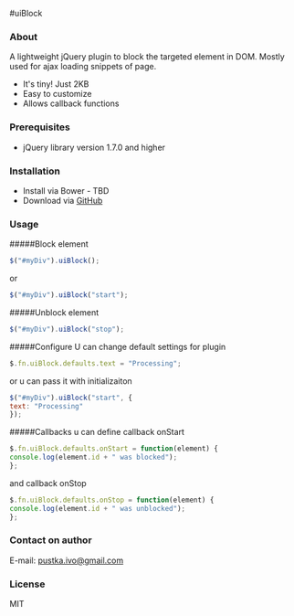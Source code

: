 #uiBlock

### About
A lightweight jQuery plugin to block the targeted element in DOM. Mostly used for ajax loading snippets of page.

  - It's tiny! Just 2KB
  - Easy to customize
  - Allows callback functions

### Prerequisites
- jQuery library version 1.7.0 and higher

### Installation
- Install via Bower - TBD
- Download via [GitHub](https://github.com/im-s/uiBlock/archive/master.zip)

### Usage

#####Block element
```javascript
$("#myDiv").uiBlock();
```

or

```javascript
$("#myDiv").uiBlock("start");
```

#####Unblock element
```javascript
$("#myDiv").uiBlock("stop");
```

#####Configure
U can change default settings for plugin

```javascript
$.fn.uiBlock.defaults.text = "Processing";
```

or u can pass it with initializaiton

```javascript
$("#myDiv").uiBlock("start", {
text: "Processing"
});
```

#####Callbacks
u can define callback onStart

```javascript
$.fn.uiBlock.defaults.onStart = function(element) {
console.log(element.id + " was blocked");
};
```

and callback onStop

```javascript
$.fn.uiBlock.defaults.onStop = function(element) {
console.log(element.id + " was unblocked");
};
```

### Contact on author
E-mail: [pustka.ivo@gmail.com](mailto:pustka.ivo@gmail.com)

### License
MIT
